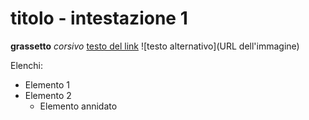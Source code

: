 <!-- @format -->

# titolo - intestazione 1

**grassetto**
_corsivo_
[testo del link](URL)
![testo alternativo](URL dell'immagine)

Elenchi:

- Elemento 1
- Elemento 2
  - Elemento annidato
